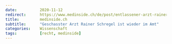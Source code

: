 ```yaml
---
date:          2020-11-12
redirect:      https://www.medinside.ch/de/post/entlassener-arzt-rainer-schregel-wieder-eingestellt
title:         medinside.ch
subtitle:      "Geschasster Arzt Rainer Schregel ist wieder im Amt"
categories:    Wissenschaft
tags:          [recht, medinside]
---
```

